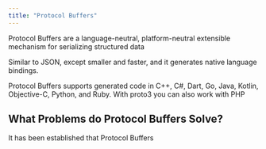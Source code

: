 ```yaml
---
title: "Protocol Buffers"
---
```


Protocol Buffers are a language-neutral, platform-neutral extensible mechanism for serializing structured data

Similar to JSON, except smaller and faster, and it generates native language bindings.

Protocol Buffers supports generated code in C++, C#, Dart, Go, Java, Kotlin, Objective-C, Python, and Ruby. With proto3 you can also work with PHP

## What Problems do Protocol Buffers Solve?

It has been established that Protocol Buffers 